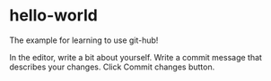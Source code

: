 # hello-world
The example for learning to use git-hub! 

In the editor, write a bit about yourself.
Write a commit message that describes your changes.
Click Commit changes button.
